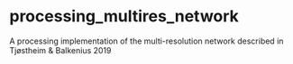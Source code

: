 # processing_multires_network
A processing implementation of the multi-resolution network described in Tjøstheim &amp; Balkenius 2019
